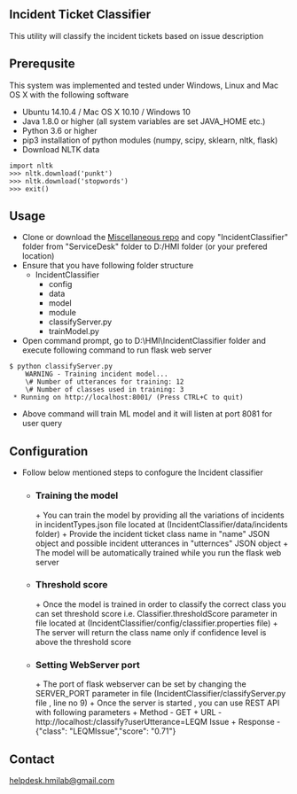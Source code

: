 ## Incident Ticket Classifier
This utility will classify the incident tickets based on issue description

Prerequsite
-----------
This system was implemented and tested under Windows, Linux and Mac OS X with the following software 

+ Ubuntu 14.10.4 / Mac OS X 10.10 / Windows 10
+ Java 1.8.0 or higher (all system variables are set JAVA_HOME etc.)
+ Python 3.6 or higher
+ pip3 installation of python modules (numpy, scipy, sklearn, nltk, flask)
+ Download NLTK data
```
import nltk
>>> nltk.download('punkt')
>>> nltk.download('stopwords')
>>> exit()
```

Usage
-----
+ Clone or download the [Miscellaneous repo](https://github.com/hmi-digital/Miscelleinious) and copy "IncidentClassifier" folder from "ServiceDesk" folder to D:/HMI folder (or your prefered location)
+ Ensure that you have following folder structure
    + IncidentClassifier
        + config
        + data
        + model
        + module
        + classifyServer.py
        + trainModel.py
+ Open command prompt, go to D:\HMI\IncidentClassifier folder and execute following command to run flask web server
```
$ python classifyServer.py
    WARNING - Training incident model...
	\# Number of utterances for training: 12
	\# Number of classes used in training: 3
 * Running on http://localhost:8001/ (Press CTRL+C to quit) 
```
+ Above command will train ML model and it will listen at port 8081 for user query

Configuration
-------------
+ Follow below mentioned steps to confogure the Incident classifier
    + <h3>Training the model</h3>
        + You can train the model by providing all the variations of incidents in incidentTypes.json file located at (IncidentClassifier/data/incidents folder)
        + Provide the incident ticket class name in "name" JSON object and possible incident utterances in "utternces" JSON object
        + The model will be automatically trained while you run the flask web server
    + <h3>Threshold score</h3>
        + Once the model is trained in order to classify the correct class you can set threshold score i.e. Classifier.thresholdScore parameter in file located at (IncidentClassifier/config/classifier.properties file)
        + The server will return the class name only if confidence level is above the threshold score
    + <h3> Setting WebServer port</h3>
        + The port of flask webserver can be set by changing the SERVER_PORT parameter in file (IncidentClassifier/classifyServer.py file , line no 9)
        + Once the server is started , you can use REST API with following parameters
                + Method - GET
                + URL - http://localhost:<port>/classify?userUtterance=LEQM Issue
                + Response - {"class": "LEQMIssue","score": "0.71"}

Contact
-------
helpdesk.hmilab@gmail.com